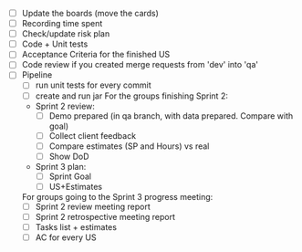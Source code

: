 - [ ] Update the boards (move the cards) 
- [ ] Recording time spent  
- [ ] Check/update risk plan 
- [ ] Code + Unit tests  
- [ ] Acceptance Criteria for the finished US 
- [ ] Code review if you created merge requests from 'dev' into 'qa' 
- [ ] Pipeline 
    - [ ] run unit tests for every commit 
    - [ ] create and run jar 
For the groups finishing Sprint 2: 
    - Sprint 2 review: 
        - [ ] Demo prepared (in qa branch, with data prepared. Compare with goal) 
        - [ ] Collect client feedback 
        - [ ] Compare estimates (SP and Hours) vs real 
        - [ ] Show DoD 
    - Sprint 3 plan: 
        - [ ] Sprint Goal 
        - [ ] US+Estimates 

    For groups going to the Sprint 3 progress meeting: 
    - [ ] Sprint 2 review meeting report 
    - [ ] Sprint 2 retrospective meeting report 
    - [ ] Tasks list + estimates 
    - [ ] AC for every US 
